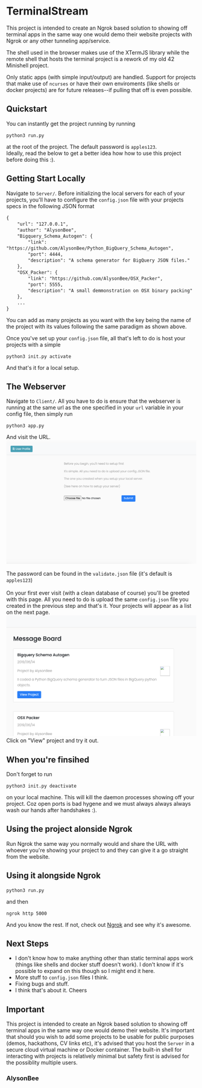 # TerminalStream
This project is intended to create an Ngrok based solution to showing off terminal apps in the same way one would demo their website projects with Ngrok or any other tunneling app/service.<br>

The shell used in the browser makes use of the XTermJS library while the remote shell that hosts the terminal project is a rework of my old 42 Minishell project.

Only static apps (with simple input/output) are handled. Support for projects that make use of `ncurses` or have their own enviroments (like shells or docker projects) are for future releases--if pulling that off is even possible. 

## Quickstart
You can instantly get the project running by running
```
python3 run.py
```
at the root of the project. The default password is `apples123`.<br>
Ideally, read the below to get a better idea how how to use this project before doing this :).

## Getting Start Locally
Navigate to `Server/`.
Before initializing the local servers for each of your projects, you'll have to configure the `config.json` file with your projects specs in the following JSON format 
```
{
	"url": "127.0.0.1",
	"author": "AlysonBee",
	"Bigquery_Schema_Autogen": {
	    "link": "https://github.com/AlysonBee/Python_BigQuery_Schema_Autogen",
	    "port": 4444,
	    "description": "A schema generator for BigQuery JSON files."
	},
	"OSX_Packer": {
	    "link": "https://github.com/AlysonBee/OSX_Packer",
	    "port": 5555,
	    "description": "A small demmonstration on OSX binary packing"
	},
	...
}
```
You can add as many projects as you want with the key being the name of the project with its values following the same paradigm as shown above.

Once you've set up your `config.json` file, all that's left to do is host your projects with a simple
```
python3 init.py activate
```
And that's it for a local setup.

## The Webserver
Navigate to `Client/`.
All you have to do is ensure that the webserver is running at the same url as the one specified in your `url` variable in your config file, then simply run
```
python3 app.py
```
And visit the URL.
<img src="Client/screenshots/setupscreen.png" />

The password can be found in the `validate.json` file (it's default is `apples123`)<br><br> On your first ever visit (with a clean database of course) you'll be greeted with this page.
All you need to do is upload the same `config.json` file you created in the previous step and that's it. Your projects will appear as a list on the next page.
<img src="Client/screenshots/ilsting.png"/>
Click on "View" project and try it out.

## When you're finsihed
Don't forget to run 
```
python3 init.py deactivate
```
on your local machine. This will kill the daemon processes showing off your project. Coz open ports is bad hygene and we must always always always wash our hands after handshakes :).

## Using the project alonside Ngrok
Run Ngrok the same way you normally would and share the URL with whoever you're showing your project to and they can give it a go straight from the website.

## Using it alongside Ngrok
```
python3 run.py
```
and then
```
ngrok http 5000
```
And you know the rest. If not, check out <a href="https://ngrok.com/" target="_blank">Ngrok</a> and see why it's awesome.

## Next Steps
- I don't know how to make anything other than static terminal apps work (things like shells and docker stuff doesn't work). I don't know if it's possible to expand on this though so I might end it here.
- More stuff to `config.json` files I think.
- Fixing bugs and stuff.
- I think that's about it. Cheers

## Important
This project is intended to create an Ngrok based solution to showing off terminal apps in the same way one would demo their website. It's important that should you wish to add some projects to be usable for public purposes (demos, hackathons, CV links etc), it's advised that you host the `Server` in a secure cloud virtual machine or Docker container. The built-in shell for interacting with projects is relatively minimal but safety first is advised for the possiblity multiple users.

### AlysonBee
